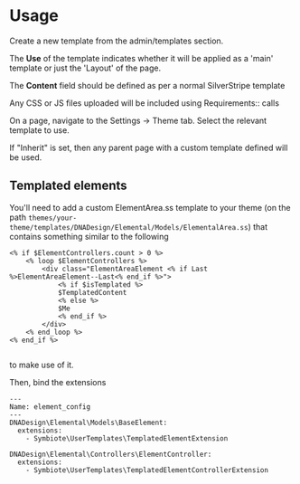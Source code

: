 # Usage

Create a new template from the admin/templates section.

The **Use** of the template indicates whether it will be applied as a 'main'
template or just the 'Layout' of the page.

The **Content** field should be defined as per a normal SilverStripe template

Any CSS or JS files uploaded will be included using Requirements:: calls


On a page, navigate to the Settings -> Theme tab. Select the relevant template
to use.

If "Inherit" is set, then any parent page with a custom template defined will
be used.


## Templated elements

You'll need to add a custom ElementArea.ss template to your theme (on the path
`themes/your-theme/templates/DNADesign/Elemental/Models/ElementalArea.ss`) 
that contains something similar to the following

```
<% if $ElementControllers.count > 0 %>
    <% loop $ElementControllers %>
        <div class="ElementAreaElement <% if Last %>ElementAreaElement--Last<% end_if %>">
            <% if $isTemplated %>
            $TemplatedContent
            <% else %>
            $Me
            <% end_if %>
        </div>
    <% end_loop %>
<% end_if %>


```

to make use of it. 

Then, bind the extensions

```
---
Name: element_config
---
DNADesign\Elemental\Models\BaseElement:
  extensions:
    - Symbiote\UserTemplates\TemplatedElementExtension

DNADesign\Elemental\Controllers\ElementController:
  extensions:
    - Symbiote\UserTemplates\TemplatedElementControllerExtension
```
